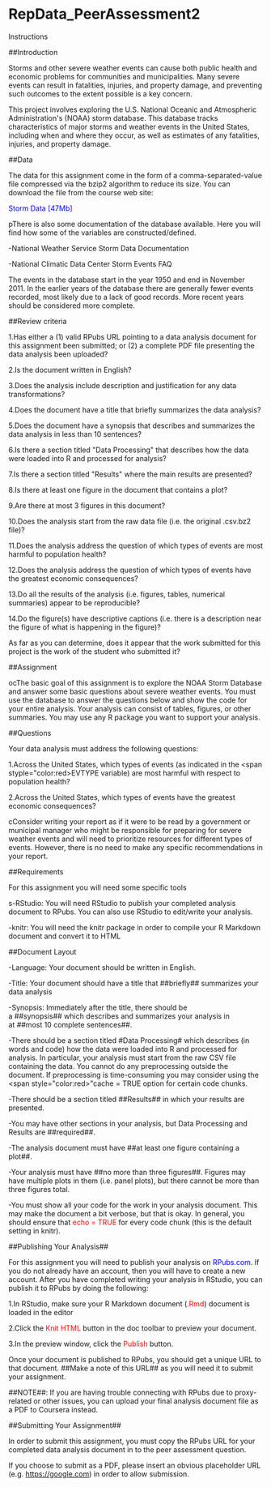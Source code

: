 # RepData_PeerAssessment2

Instructions

##Introduction

Storms and other severe weather events can cause both public health and economic problems for communities and municipalities. Many severe events can result in fatalities, injuries, and property damage, and preventing such outcomes to the extent possible is a key concern.

This project involves exploring the U.S. National Oceanic and Atmospheric Administration's (NOAA) storm database. This database tracks characteristics of major storms and weather events in the United States, including when and where they occur, as well as estimates of any fatalities, injuries, and property damage.

##Data

The data for this assignment come in the form of a comma-separated-value file compressed via the bzip2 algorithm to reduce its size. You can download the file from the course web site:

<span style="color:blue">Storm Data [47Mb]</span>

pThere is also some documentation of the database available. Here you will find how some of the variables are constructed/defined.

-National Weather Service Storm Data Documentation

-National Climatic Data Center Storm Events FAQ

The events in the database start in the year 1950 and end in November 2011. In the earlier years of the database there are generally fewer events recorded, most likely due to a lack of good records. More recent years should be considered more complete.

##Review criteria

1.Has either a (1) valid RPubs URL pointing to a data analysis document for this assignment been submitted; or (2) a complete PDF file presenting the data analysis been uploaded?

2.Is the document written in English?

3.Does the analysis include description and justification for any data transformations?

4.Does the document have a title that briefly summarizes the data analysis?

5.Does the document have a synopsis that describes and summarizes the data analysis in less than 10 sentences?

6.Is there a section titled "Data Processing" that describes how the data were loaded into R and processed for analysis?

7.Is there a section titled "Results" where the main results are presented?

8.Is there at least one figure in the document that contains a plot?

9.Are there at most 3 figures in this document?

10.Does the analysis start from the raw data file (i.e. the original .csv.bz2 file)?

11.Does the analysis address the question of which types of events are most harmful to population health?

12.Does the analysis address the question of which types of events have the greatest economic consequences?

13.Do all the results of the analysis (i.e. figures, tables, numerical summaries) appear to be reproducible?

14.Do the figure(s) have descriptive captions (i.e. there is a description near the figure of what is happening in the figure)?

As far as you can determine, does it appear that the work submitted for this project is the work of the student who submitted it?

##Assignment

ocThe basic goal of this assignment is to explore the NOAA Storm Database and answer some basic questions about severe weather events. You must use the database to answer the questions below and show the code for your entire analysis. Your analysis can consist of tables, figures, or other summaries. You may use any R package you want to support your analysis.

##Questions

Your data analysis must address the following questions:

1.Across the United States, which types of events (as indicated in the <span styple="color:red>EVTYPE</span> variable) are most harmful with respect to population health?

2.Across the United States, which types of events have the greatest economic consequences?

cConsider writing your report as if it were to be read by a government or municipal manager who might be responsible for preparing for severe weather events and will need to prioritize resources for different types of events. However, there is no need to make any specific recommendations in your report.

##Requirements

For this assignment you will need some specific tools

s-RStudio: You will need RStudio to publish your completed analysis document to RPubs. You can also use RStudio to edit/write your analysis.

-knitr: You will need the knitr package in order to compile your R Markdown document and convert it to HTML

##Document Layout

-Language: Your document should be written in English.

-Title: Your document should have a title that ##briefly## summarizes your data analysis

-Synopsis: Immediately after the title, there should be a ##synopsis## which describes and summarizes your analysis in at ##most 10 complete sentences##.

-There should be a section titled #Data Processing# which describes (in words and code) how the data were loaded into R and processed for analysis. In particular, your analysis must start from the raw CSV file containing the data. You cannot do any preprocessing outside the document. If preprocessing is time-consuming you may consider using the 
<span style="color:red>"cache = TRUE</span> option for certain code chunks.

-There should be a section titled ##Results## in which your results are presented.

-You may have other sections in your analysis, but Data Processing and Results are ##required##.

-The analysis document must have ##at least one figure containing a plot##.

-Your analysis must have ##no more than three figures##. Figures may have multiple plots in them (i.e. panel plots), but there cannot be more than three figures total.

-You must show all your code for the work in your analysis document. This may make the document a bit verbose, but that is okay. In general, you should ensure that <span style="color:red">echo = TRUE</span> for every code chunk (this is the default setting in knitr).

##Publishing Your Analysis##

For this assignment you will need to publish your analysis on <span style="color:blue">RPubs.com</span>. If you do not already have an account, then you will have to create a new account. After you have completed writing your analysis in RStudio, you can publish it to RPubs by doing the following:

1.In RStudio, make sure your R Markdown document (<span style="color:red">.Rmd</span>) document is loaded in the editor

2.Click the <span style="color:red">Knit HTML</span> button in the doc toolbar to preview your document.

3.In the preview window, click the <span style="color:red">Publish</span> button.

Once your document is published to RPubs, you should get a unique URL to that document. ##Make a note of this URL## as you will need it to submit your assignment.

##NOTE##: If you are having trouble connecting with RPubs due to proxy-related or other issues, you can upload your final analysis document file as a PDF to Coursera instead.

##Submitting Your Assignment##

In order to submit this assignment, you must copy the RPubs URL for your completed data analysis document in to the peer assessment question.

If you choose to submit as a PDF, please insert an obvious placeholder URL (e.g. <span style="color:blue">https://google.com</span>) in order to allow submission.
